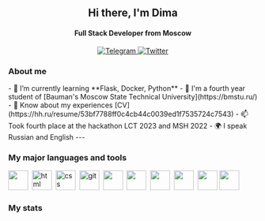 <div id="header" align="center">
    <h2>Hi there, I'm  Dima </h2>
    <h4>Full Stack Developer from Moscow</h4>
</div>

<div id="socials" align="center">
  <a href="https://t.me/nupellot">
    <img src="https://img.shields.io/badge/Telegram-blue?style=for-the-badge&logo=telegram&logoColor=white" alt="Telegram"/>
  </a>
  <a href="mailto:nupellot@gmail.com">
    <img src="https://img.shields.io/badge/Gmail-red?style=for-the-badge&logo=Gmail&logoColor=white" alt="Twitter"/>
  </a>
</div>

<h3>About me</h3> 
- 🌱 I’m currently learning **Flask, Docker, Python**
- 📝 I'm a fourth year student of [Bauman's Moscow State Technical University](https://bmstu.ru/)
- 📄 Know about my experiences [CV](https://hh.ru/resume/53bf7788ff0c4cb44c0039ed1f7535724c7543)
- 📫 Took fourth place at the hackathon LCT 2023 and MSH 2022
- 🌍 I speak Russian and English
---

<h3>My major languages and tools</h3>

<img src="https://cdn.jsdelivr.net/gh/devicons/devicon/icons/python/python-original.svg" width="40" height="40" />&nbsp;
<img src="https://cdn.jsdelivr.net/gh/devicons/devicon/icons/html5/html5-original.svg" title="html" width="40" height="40"/>&nbsp;
<img src="https://cdn.jsdelivr.net/gh/devicons/devicon/icons/css3/css3-original.svg" title="css" width="40" height="40"/>&nbsp;
<img src="https://cdn.jsdelivr.net/gh/devicons/devicon/icons/git/git-plain.svg" title="git" width="40" height="40"/>&nbsp;
<img src="https://cdn.jsdelivr.net/gh/devicons/devicon/icons/c/c-original.svg" width="40" height="40" />&nbsp;
<img src="https://cdn.jsdelivr.net/gh/devicons/devicon/icons/cplusplus/cplusplus-original.svg" width="40" height="40" />&nbsp;
<img src="https://cdn.jsdelivr.net/gh/devicons/devicon/icons/docker/docker-original-wordmark.svg" width="40" height="40" />&nbsp;
<img src="https://cdn.jsdelivr.net/gh/devicons/devicon/icons/csharp/csharp-original.svg" width="40" height="40" />&nbsp;
<img src="https://cdn.jsdelivr.net/gh/devicons/devicon/icons/linux/linux-original.svg" width="40" height="40" />
<img src="https://cdn.jsdelivr.net/gh/devicons/devicon/icons/cmake/cmake-original.svg" width="40" height="40" />&nbsp;


<h3>My stats</h3>

<div id="stat" align="center">
    <img src="http://github-profile-summary-cards.vercel.app/api/cards/profile-details?username=nupellot&theme=github" alt=""/>
    <img src="http://github-profile-summary-cards.vercel.app/api/cards/repos-per-language?username=nupellot&theme=github" alt=""/>
     <img src="https://github-profile-summary-cards.vercel.app/api/cards/stats?username=nupellot&theme=github" alt=""/>
</div>
